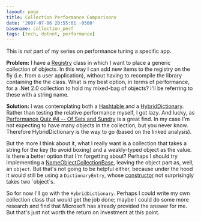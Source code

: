 ```yaml
---
layout: page
title: Collection Performance Comparisons
date: '2007-07-06 20:55:01 -0500'
basename: collection_perf
tags: [tech, dotnet, performance]
---
```


This is _not_ part of my series on performance tuning a specific app.

**Problem:** I have a [Registry](http://www.martinfowler.com/eaaCatalog/registry.html) class
in which I want to place a generic collection of objects. In this way I can add
new items to the registry on the fly (i.e. from a user application), without
having to recompile the library containing the the class. What is my best
option, in terms of performance, for a .Net 2.0 collection to hold my mixed-bag
of objects? I'll be referring to these with a string name.

<!--more-->

**Solution:**  I was contemplating both a [Hashtable
](http://msdn2.microsoft.com/en-us/library/system.collections.hashtable(VS.80).aspx) and a [HybridDictionary](http://msdn2.microsoft.com/en-us/library/system.collections.specialized.listdictionary(vs.80).aspx).
Rather than testing the relative performance myself, I got lazy. And lucky, as
[Performance
Quiz #4 -- Of Sets and Sundry](http://blogs.msdn.com/ricom/archive/2004/08/18/performance-quiz-4-of-sets-and-sundry.aspx) is a great find. In my case I'm not expecting
to have many objects in the collection, but you never know. Therefore
HybridDictionary is the way to go (based on the linked analysis).

But the more I think about it, what I really want is a collection that takes a
string for the key (to avoid boxing) and a weakly-typed object as the value. Is
there a better option that I'm forgetting about? Perhaps I should try
implementing a [NameObjectCollectionBase](http://msdn2.microsoft.com/en-us/library/system.collections.specialized.nameobjectcollectionbase(vs.80).aspx),
leaving the object part as, well, an `object`. But that's not going to be
helpful either, because under the hood it would still be using a
`DictionaryEntry`, whose [constructor](http://msdn2.microsoft.com/en-us/library/system.collections.dictionaryentry.dictionaryentry(vs.80).aspx)
not surprisingly takes two `object`s.

So for now I'll go with the `HybridDictionary`. Perhaps I could write my own
collection class that would get the job done; maybe I could do some more
research and find that Microsoft has already provided the answer for me. But
that's just not worth the return on investment at this point.
